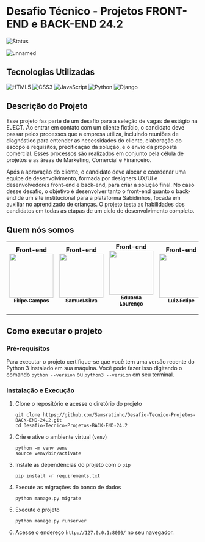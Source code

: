 # Desafio Técnico - Projetos FRONT-END e BACK-END 24.2

![Status](http://img.shields.io/static/v1?label=STATUS&message=EM%20DESENVOLVIMENTO&color=GREEN&style=for-the-badge)

![unnamed](https://github.com/user-attachments/assets/56ecaa47-7c34-4102-a511-d976c32b2c87)

## Tecnologias Utilizadas

![HTML5](https://img.shields.io/badge/HTML5-E34F26?style=for-the-badge&logo=html5&logoColor=white)
![CSS3](https://img.shields.io/badge/CSS3-1572B6?style=for-the-badge&logo=css3&logoColor=white)
![JavaScript](https://img.shields.io/badge/JavaScript-323330?style=for-the-badge&logo=javascript&logoColor=F7DF1E)
![Python](https://img.shields.io/badge/Python-FFD43B?style=for-the-badge&logo=python&logoColor=blue)
![Django](https://img.shields.io/badge/Django-092E20?style=for-the-badge&logo=django&logoColor=green)

## Descrição do Projeto
Esse projeto faz parte de um desafio para a seleção de vagas de estágio na EJECT. Ao entrar em contato com um cliente fictício, o candidato deve passar pelos processos que a empresa utiliza, incluindo reuniões de diagnóstico para entender as necessidades do cliente, elaboração do escopo e requisitos, precificação da solução, e o envio da proposta comercial. Esses processos são realizados em conjunto pela célula de projetos e as áreas de Marketing, Comercial e Financeiro.

Após a aprovação do cliente, o candidato deve alocar e coordenar uma equipe de desenvolvimento, formada por designers UX/UI e desenvolvedores front-end e back-end, para criar a solução final. No caso desse desafio, o objetivo é desenvolver tanto o front-end quanto o back-end de um site institucional para a plataforma Sabidinhos, focada em auxiliar no aprendizado de crianças. O projeto testa as habilidades dos candidatos em todas as etapas de um ciclo de desenvolvimento completo.

## Quem nós somos

| Front-end <br>[<img loading="lazy" src="https://avatars.githubusercontent.com/u/79873886?v=4" width=115><br><sub>Filipe Campos</sub>](https://github.com/FilipeFCampos) | Front-end <br> [<img loading="lazy" src="https://avatars.githubusercontent.com/u/120533333?s=400&u=6adf1284945f8e311c55e88be6c87b467f0d9e70&v=4" width=115><br><sub>Samuel Silva</sub>](https://github.com/Samsratinho) | Front-end <br> [<img loading="lazy" src="https://avatars.githubusercontent.com/u/184016282?v=4" width=115><br><sub>Eduarda Lourenço</sub>](https://github.com/eduardalou) | Front-end <br> [<img loading="lazy" src="https://avatars.githubusercontent.com/u/169511919?v=4" width=115><br><sub>Luiz Felipe</sub>](https://github.com/luzdrik) | Back-end <br>[<img loading="lazy" src="https://avatars.githubusercontent.com/u/98486966?v=4" width=115><br><sub>Gabriel Vitor</sub>](https://github.com/NewGabrielVi) | Back-end <br> [<img loading="lazy" src="https://avatars.githubusercontent.com/u/88168052?v=4" width=115><br><sub>Arthur costa</sub>](https://github.com/arthurcostaa/) |
| :---: | :---: | :---: | :---: | :---: | :---: |

---

## Como executar o projeto

### Pré-requisitos

Para executar o projeto certifique-se que você tem uma versão recente do Python 3 instalado em sua máquina. Você pode fazer isso digitando o comando `python --version` ou `python3 --version` em seu terminal.

### Instalação e Execução

1. Clone o repositório e acesse o diretório do projeto
   ```
   git clone https://github.com/Samsratinho/Desafio-Tecnico-Projetos-BACK-END-24.2.git
   cd Desafio-Tecnico-Projetos-BACK-END-24.2
   ```
2. Crie e ative o ambiente virtual (`venv`)
   ```
   python -m venv venv
   source venv/bin/activate
   ```
3. Instale as dependências do projeto com o `pip`
   ```
   pip install -r requirements.txt
   ```
4. Execute as migrações do banco de dados
   ```
   python manage.py migrate
   ```
5. Execute o projeto
   ```
   python manage.py runserver
   ```
6. Acesse o endereço `http://127.0.0.1:8000/` no seu navegador.